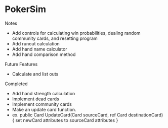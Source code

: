 # PokerSim

Notes
- Add controls for calculating win probabilities, dealing random community cards, and resetting program
- Add runout calculation
- Add hand name calculator
- Add hand comparison method

Future Features
- Calculate and list outs

Completed
- Add hand strength calculation
- Implement dead cards
- Implement community cards
- Make an update card function.
- ex. public Card UpdateCard(Card sourceCard, ref Card destinationCard) { set newCard attributes to sourceCard attributes }
 
